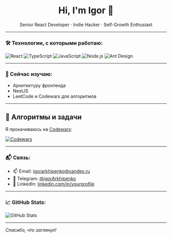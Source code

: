 <h1 align="center">Hi, I'm Igor 👋</h1>

<p align="center">
Senior React Developer · Indie Hacker · Self-Growth Enthusiast
</p>

---

### 🛠️ Технологии, с которыми работаю:
![React](https://img.shields.io/badge/-React-20232A?style=flat&logo=react)
![TypeScript](https://img.shields.io/badge/-TypeScript-3178C6?style=flat&logo=typescript)
![JavaScript](https://img.shields.io/badge/-JavaScript-F7DF1E?style=flat&logo=javascript&logoColor=black)
![Node.js](https://img.shields.io/badge/-Node.js-339933?style=flat&logo=node.js)
![Ant Design](https://img.shields.io/badge/-AntDesign-0170FE?style=flat&logo=ant-design&logoColor=white)

---

### 🧠 Сейчас изучаю:
- Архитектуру фронтенда
- NestJS
- LeetCode и Codewars для алгоритмов

---

## 💪 Алгоритмы и задачи
Я прокачиваюсь на [Codewars](https://www.codewars.com/users/igorArkhipenko):

[![Codewars](https://www.codewars.com/users/igorArkhipenko/badges/large)](https://www.codewars.com/users/igorArkhipenko)

---

### 📬 Связь:
- 📫 Email: igorarkhipenko@yandex.ru  
- 💬 Telegram: [@igorArkhipenko](https://t.me/igorArkhipenko)  
- 💼 LinkedIn: [linkedin.com/in/yourprofile](https://linkedin.com/in/igorarkhipenko)

---

### 📈 GitHub Stats:
![GitHub Stats](https://github-readme-stats.vercel.app/api?username=igor-arkhipenko&show_icons=true&theme=tokyonight)

---

_Спасибо, что заглянул!_

<!--
**igor-arkhipenko/igor-arkhipenko** is a ✨ _special_ ✨ repository because its `README.md` (this file) appears on your GitHub profile.

Here are some ideas to get you started:

- 🔭 I’m currently working on ...
- 🌱 I’m currently learning ...
- 👯 I’m looking to collaborate on ...
- 🤔 I’m looking for help with ...
- 💬 Ask me about ...
- 📫 How to reach me: ...
- 😄 Pronouns: ...
- ⚡ Fun fact: ...
-->
